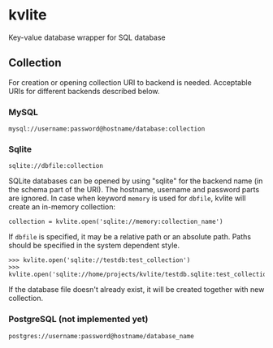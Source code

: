 # kvlite

Key-value database wrapper for SQL database

## Collection

For creation or opening collection URI to backend is needed. Acceptable URIs for different backends described below.

### MySQL

```
mysql://username:password@hostname/database:collection
```

### Sqlite

```
sqlite://dbfile:collection
```

SQLite databases can be opened by using "sqlite" for the backend name (in the schema part of the URI). The hostname, username and password parts are ignored. In case when keyword `memory` is used for `dbfile`, kvlite will create an in-memory collection:
```
collection = kvlite.open('sqlite://memory:collection_name')
```
If `dbfile` is specified, it may be a relative path or an absolute path. Paths should be specified in the system dependent style. 
```
>>> kvlite.open('sqlite://testdb:test_collection')
>>> kvlite.open('sqlite://home/projects/kvlite/testdb.sqlite:test_collection')
```
If the database file doesn't already exist, it will be created together with new collection. 


### PostgreSQL (not implemented yet)
```
postgres://username:password@hostname/database_name
```
